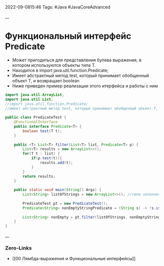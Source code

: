 2022-09-0815:46
Tags: #Java #JavaCoreAdvanced 

__
# Функциональный интерфейс Predicate
- Может пригодиться для представления булева выражения, в котором используются объекты типа Т.
- Находится в import java.util.function.Predicate;
- Имеет абстрактный метод test, который принимает обобщенный объект Т, и возвращает boolean
- Ниже приведен пример реализации этого итерфейса и работы с ним

```java
import java.util.ArrayList;  
import java.util.List;  
//import java.util.function.Predicate;  
//имеет абстрактный метод test, который принимает обобщенный объект Т, и возвращает boolean  
  
public class PredicateTest {  
    @FunctionalInterface  
    public interface Predicate<T> {  
        boolean test(T t);  
    }  
  
    public <T> List<T> filter(List<T> list, Predicate<T> p) {  
        List<T> results = new ArrayList<>();  
        for(T t : list) {  
            if(p.test(t)){  
                results.add(t);  
            }  
        }  
        return results;  
    }  
  
    public static void main(String[] Args) {  
        List<String> listOfStrings = new ArrayList<>(); //типа заполнен  
  
        PredicateTest pt = new PredicateTest();  
        Predicate<String> nonEmptyStringPredicate = (String s) -> !s.isEmpty();  
  
        List<String> nonEmpty = pt.filter(listOfStrings, nonEmptyStringPredicate);  
    }  
}
```
__
### Zero-Links
- [[00 Лямбда-выражения и Функциональные интерфейсы]]



